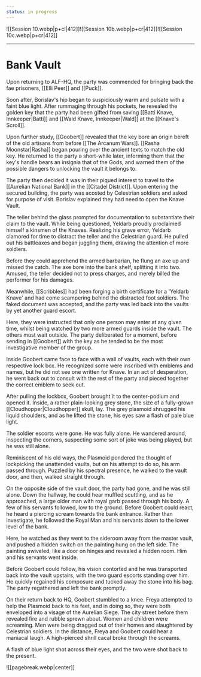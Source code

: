 ```yaml
---
status: in progress
---
```

![[Session 10.webp|p+cl|412]]![[Session 10b.webp|p+cr|412]]![[Session 10c.webp|p+cr|412]]

---------------------------------
# Bank Vault
Upon returning to ALF-HQ, the party was commended for bringing back the fae prisoners, [[Elli Peer]] and [[Puck]].

Soon after, Borislav's hip began to suspiciously warm and pulsate with a faint blue light. After rummaging through his pockets, he revealed the golden key that the party had been gifted from saving [[Batti Knave, Innkeeper|Batti]] and [[Wald Knave, Innkeeper|Wald]] at the [[Knave's Scroll]].

Upon further study, [[Goobert]] revealed that the key bore an origin bereft of the old artisans from before [[The Arcanum Wars]]. [[Rasha Moonstar|Rasha]] began pouring over the ancient texts to match the old key. He returned to the party a short-while later, informing them that the key's handle bears an insignia that of the Gods, and warned them of the possible dangers to unlocking the vault it belongs to.

The party then decided it was in their piqued interest to travel to the [[Aurelian National Bank]] in the [[Citadel District]]. Upon entering the secured building, the party was acosted by Celestrian soldiers and asked for purpose of visit. Borislav explained they had need to open the Knave Vault.

The teller behind the glass prompted for documentation to substantiate their claim to the vault. While being questioned, Yeldarb proudly proclaimed himself a kinsmen of the Knaves. Realizing his grave error, Yeldarb clamored for time to distract the teller and the Celestrian guard. He pulled out his battleaxes and began juggling them, drawing the attention of more soldiers.

Before they could apprehend the armed barbarian, he flung an axe up and missed the catch. The axe bore into the bank shelf, splitting it into two. Amused, the teller decided not to press charges, and merely billed the performer for his damages.

Meanwhile, [[Scribbles]] had been forging a birth certificate for a 'Yeldarb Knave' and had come scampering behind the distracted foot soldiers. The faked document was accepted, and the party was led back into the vaults by yet another guard escort.

Here, they were instructed that only one person may enter at any given time, whilst being watched by two more armed guards inside the vault. The others must wait outside. The party deliberated for a moment, before sending in [[Goobert]] with the key as he tended to be the most investigative member of the group.

Inside Goobert came face to face with a wall of vaults, each with their own respective lock box. He recognized some were inscribed with emblems and names, but he did not see one written for Knave. In an act of desperation, he went back out to consult with the rest of the party and pieced together the correct emblem to seek out.

After pulling the lockbox, Goobert brought it to the center-podium and opened it. Inside, a rather plain-looking grey stone, the size of a fully-grown [[Cloudhopper|Cloudhopper]] skull, lay. The grey plasmoid shrugged his liquid shoulders, and as he lifted the stone, his eyes saw a flash of pale blue light.

The soldier escorts were gone. He was fully alone. He wandered around, inspecting the corners, suspecting some sort of joke was being played, but he was still alone.

Reminiscent of his old ways, the Plasmoid pondered the thought of lockpicking the unattended vaults, but on his attempt to do so, his arm passed through. Puzzled by his spectral presence, he walked to the vault door, and then, walked straight through.

On the opposite side of the vault door, the party had gone, and he was still alone. Down the hallway, he could hear muffled scuttling, and as he approached, a large older man with royal garb passed through his body. A few of his servants followed, low to the ground. Before Goobert could react, he heard a piercing scream towards the bank entrance. Rather than investigate, he followed the Royal Man and his servants down to the lower level of the bank.

Here, he watched as they went to the sideroom away from the master vault, and pushed a hidden switch on the painting hung on the left side. The painting swiveled, like a door on hinges and revealed a hidden room. Him and his servants went inside.

Before Goobert could follow, his vision contorted and he was transported back into the vault upstairs, with the two guard escorts standing over him. He quickly regained his composure and tucked away the stone into his bag. The party regathered and left the bank promptly.

On their return back to HQ, Goobert stumbled to a knee. Freya attempted to help the Plasmoid back to his feet, and in doing so, they were both enveloped into a visage of the Aurelian Siege. The city street before them revealed fire and rubble sprewn about. Women and children were screaming. Men were being dragged out of their homes and slaughtered by Celestrian soldiers. In the distance, Freya and Goobert could hear a maniacal laugh. A high-pierced shrill cacal broke through the screams.

A flash of blue light shot across their eyes, and the two were shot back to the present.

![[pagebreak.webp|center]]

